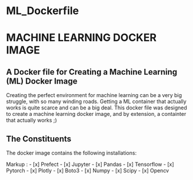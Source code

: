 # ML_Dockerfile

**<h1>MACHINE LEARNING DOCKER IMAGE</h1>**
**<h2>A Docker file for Creating a Machine Learning (ML) Docker Image</h2>**
Creating the perfect environment for machine learning can be a very big struggle, with so many winding roads. Getting a ML container that actually works is quite scarce and can be a big deal.
This docker file was designed to create a machine learning docker image, and by extension, a containter that actually works ;)

**<h2>The Constituents</h2>**
The docker image contains the following installations:


 Markup : - [x] Prefect
          - [x] Jupyter
          - [x] Pandas
          - [x] Tensorflow
          - [x] Pytorch
          - [x] Plotly
          - [x] Boto3
          - [x] Numpy
          - [x] Scipy
          - [x] Opencv
